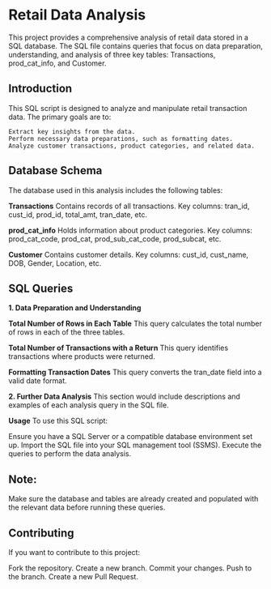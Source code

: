 # Retail Data Analysis
This project provides a comprehensive analysis of retail data stored in a SQL database. The SQL file contains queries that focus on data preparation, understanding, and analysis of three key tables: Transactions, prod_cat_info, and Customer.

## Introduction
This SQL script is designed to analyze and manipulate retail transaction data. The primary goals are to:

 `Extract key insights from the data.`
 <br>
 `Perform necessary data preparations, such as formatting dates.`
 <br>
 `Analyze customer transactions, product categories, and related data.`

## Database Schema
The database used in this analysis includes the following tables:

 **Transactions**
Contains records of all transactions.
Key columns: tran_id, cust_id, prod_id, total_amt, tran_date, etc.

**prod_cat_info**
Holds information about product categories.
Key columns: prod_cat_code, prod_cat, prod_sub_cat_code, prod_subcat, etc.

**Customer**
Contains customer details.
Key columns: cust_id, cust_name, DOB, Gender, Location, etc.

## SQL Queries
**1. Data Preparation and Understanding**

**Total Number of Rows in Each Table**
This query calculates the total number of rows in each of the three tables.

**Total Number of Transactions with a Return**
This query identifies transactions where products were returned.

**Formatting Transaction Dates**
This query converts the tran_date field into a valid date format.

**2. Further Data Analysis**
This section would include descriptions and examples of each analysis query in the SQL file.

**Usage**
To use this SQL script:

Ensure you have a SQL Server or a compatible database environment set up.
Import the SQL file into your SQL management tool (SSMS).
Execute the queries to perform the data analysis.

## Note:
Make sure the database and tables are already created and populated with the relevant data before running these queries.

## Contributing
If you want to contribute to this project:

Fork the repository.
Create a new branch.
Commit your changes.
Push to the branch.
Create a new Pull Request.
